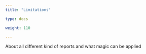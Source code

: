 ```yaml
---
title: "Limitations"

type: docs

weight: 110

---
```


About all different kind of reports and what magic can be applied
